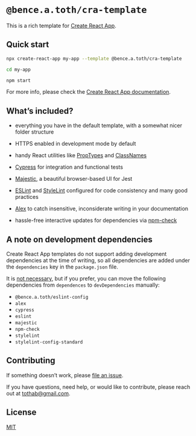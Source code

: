# `@bence.a.toth/cra-template`

This is a rich template for [Create React App](https://github.com/facebook/create-react-app).


## Quick start

```sh
npx create-react-app my-app --template @bence.a.toth/cra-template

cd my-app

npm start
```

For more info, please check the [Create React App documentation](https://create-react-app.dev/docs/documentation-intro).


## What’s included?

- everything you have in the default template, with a somewhat nicer folder structure

- HTTPS enabled in development mode by default

- handy React utilities like [PropTypes](https://reactjs.org/docs/typechecking-with-proptypes.html) and [ClassNames](https://github.com/JedWatson/classnames#readme)

- [Cypress](https://www.cypress.io/) for integration and functional tests

- [Majestic](https://github.com/Raathigesh/majestic#readme), a beautiful browser-based UI for Jest

- [ESLint](https://eslint.org/) and [StyleLint](https://stylelint.io/) configured for code consistency and many good practices

- [Alex](https://github.com/get-alex/alex#readme) to catch insensitive, inconsiderate writing in your documentation

- hassle-free interactive updates for dependencies via [npm-check](https://github.com/dylang/npm-check#readme)


## A note on development dependencies

Create React App templates do not support adding development dependencies at the time of writing, so all dependencies are added under the `dependencies` key in the `package.json` file.

It is [not necessary](https://github.com/facebook/create-react-app/issues/4342#issuecomment-383432122), but if you prefer, you can move the following dependencies from `dependences` to `devDependencies` manually:
- `@bence.a.toth/eslint-config`
- `alex`
- `cypress`
- `eslint`
- `majestic`
- `npm-check`
- `stylelint`
- `stylelint-config-standard`


## Contributing

If something doesn’t work, please [file an issue](https://github.com/bence-toth/cra-template/issues).

If you have questions, need help, or would like to contribute, please reach out at [tothab@gmail.com](mailto:tothab@gmail.com).


## License

[MIT](./LICENSE)
